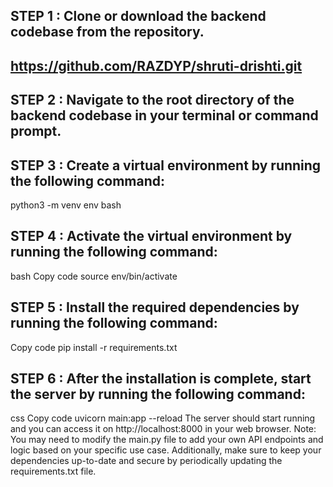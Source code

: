 ## STEP 1 : Clone or download the backend codebase from the repository. 
## https://github.com/RAZDYP/shruti-drishti.git
## STEP 2 : Navigate to the root directory of the backend codebase in your terminal or command prompt.
## STEP 3 : Create a virtual environment by running the following command:
python3 -m venv env bash
 

## STEP 4 : Activate the virtual environment by running the following command:
bash
Copy code
source env/bin/activate
## STEP 5 : Install the required dependencies by running the following command:
Copy code
pip install -r requirements.txt
## STEP 6 : After the installation is complete, start the server by running the following command:
css
Copy code
uvicorn main:app --reload
The server should start running and you can access it on http://localhost:8000 in your web browser.
Note: You may need to modify the main.py file to add your own API endpoints and logic based on your specific use case. Additionally, make sure to keep your dependencies up-to-date and secure by periodically updating the requirements.txt file.
